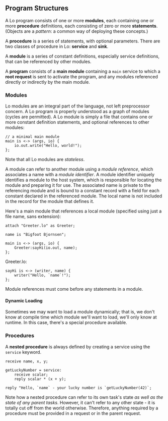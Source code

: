 ## Program Structures

A Lo program consists of one or more **modules**, each containing one or more **procedure** definitions, each consisting of zero or more **statements**. (Objects are a *pattern*: a common way of deploying these concepts.)

A **procedure** is a series of statements, with optional parameters. There are two classes of procedure in Lo: **service** and **sink**.

A **module** is a series of constant definitions, especially service definitions, that can be referenced by other modules.

A **program** consists of a **main module** containing a `main` service to which a **root request** is sent to activate the program, and any modules referenced directly or indirectly by the main module.

### Modules

Lo modules are an integral part of the language, not left preprocessor concern. A Lo program is properly understood as a graph of modules (cycles are permitted). A Lo module is simply a file that contains one or more constant definition statements, and optional references to other modules:

```
// a minimal main module
main is <-> (args, io) {
    io.out.write("Hello, world!");
};
```

Note that all Lo modules are *stateless*.

A module can refer to another module using a *module reference*, which associates a name with a *module identifier*. A module identifier uniquely identifies a module to the host system, which is responsible for locating the module and preparing it for use. The associated name is private to the referencing module and is bound to a constant record with a field for each constant declared in the referenced module. The local name is not included in the record for the module that defines it.

Here's a main module that references a local module (specified using just a file name, sans extension):

```
attach "Greeter.lo" as Greeter;

name is "Bigfoot Bjornsen";

main is <-> (args, io) {
    Greeter:sayHi(io.out, name);
};
```

Greeter.lo:

```
sayHi is <-> (writer, name) {
	writer("Hello, `name`!");
};
```

Module references must come before any statements in a module.

#### Dynamic Loading

Sometimes we may want to load a module dynamically; that is, we don't know at compile time which module we'll want to load, we'll only know at runtime. In this case, there's a special procedure available.

### Procedures

A **nested procedure** is always defined by creating a service using the `service` keyword.

```
receive name, x, y;

getLuckyNumber = service:
    receive scalar;
	reply scalar * (x + y);
	
reply "Hello, `name` - your lucky number is `getLuckyNumber(42)`;
```

Note how a nested procedure can refer to its own task's state *as well as the state of any parent tasks*. However, it can't refer to any other state - it is totally cut off from the world otherwise. Therefore, anything required by a procedure must be provided in a request or in the parent request.
